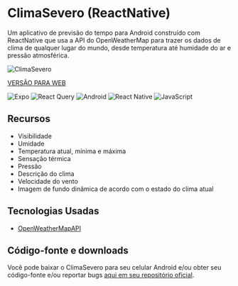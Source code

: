 # ClimaSevero (ReactNative)

Um aplicativo de previsão do tempo para Android construído com ReactNative que usa a API do OpenWeatherMap para trazer os dados de clima de qualquer lugar do mundo, desde temperatura até humidade do ar e pressão atmosférica.

![ClimaSevero](https://andrewnationdev.vercel.app/img/climasevero.png)

[VERSÃO PARA WEB](https://andrewnationdev.vercel.app/docs/projects/climasevero)

![Expo](https://img.shields.io/badge/expo-1C1E24?style=for-the-badge&logo=expo&logoColor=#D04A37)
![React Query](https://img.shields.io/badge/-React%20Query-FF4154?style=for-the-badge&logo=react%20query&logoColor=white)
![Android](https://img.shields.io/badge/Android-3DDC84?style=for-the-badge&logo=android&logoColor=white)
![React Native](https://img.shields.io/badge/react_native-%2320232a.svg?style=for-the-badge&logo=react&logoColor=%2361DAFB)
![JavaScript](https://img.shields.io/badge/javascript-%23323330.svg?style=for-the-badge&logo=javascript&logoColor=%23F7DF1E)

## Recursos

- Visibilidade
- Umidade
- Temperatura atual, mínima e máxima
- Sensação térmica
- Pressão
- Descrição do clima
- Velocidade do vento
- Imagem de fundo dinâmica de acordo com o estado do clima atual

## Tecnologias Usadas

- [OpenWeatherMapAPI](https://openweathermap.org/)

## Código-fonte e downloads

Você pode baixar o ClimaSevero para seu celular Android e/ou obter seu código-fonte e/ou reportar bugs [aqui em seu repositório oficial](https://github.com/Redwars22/climasevero-reactnative).
